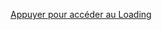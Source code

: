 <p><a title="Dashboard" href="https://kuangdun.github.io/Loading/">Appuyer pour accéder au Loading</a></p>
